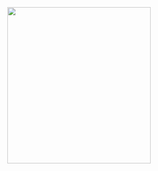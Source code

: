 <p align="center">
<img src="https://mhabibr02.github.io/Page-Web-Development/assets/img/portfolio/webdev-113.png" width="80%" height="30%">
</p>
